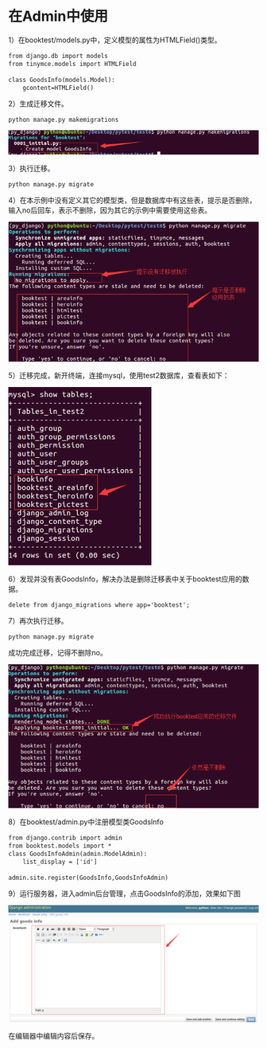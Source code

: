 # 在Admin中使用

1）在booktest/models.py中，定义模型的属性为HTMLField()类型。

```
from django.db import models
from tinymce.models import HTMLField

class GoodsInfo(models.Model):
    gcontent=HTMLField()
```

2）生成迁移文件。

```
python manage.py makemigrations
```

![在Admin中使用](images/p2_1_1.png)

3）执行迁移。

```
python manage.py migrate
```

4）在本示例中没有定义其它的模型类，但是数据库中有这些表，提示是否删除，输入no后回车，表示不删除，因为其它的示例中需要使用这些表。

![在Admin中使用](images/p2_1_2.png)

5）迁移完成，新开终端，连接mysql，使用test2数据库，查看表如下：

![在Admin中使用](images/p2_1_3.png)

6）发现并没有表GoodsInfo，解决办法是删除迁移表中关于booktest应用的数据。

```
delete from django_migrations where app='booktest';
```

7）再次执行迁移。

```
python manage.py migrate
```

成功完成迁移，记得不删除no。

![在Admin中使用](images/p2_1_4.png)

8）在booktest/admin.py中注册模型类GoodsInfo

```
from django.contrib import admin
from booktest.models import *
class GoodsInfoAdmin(admin.ModelAdmin):
    list_display = ['id']

admin.site.register(GoodsInfo,GoodsInfoAdmin)
```

9）运行服务器，进入admin后台管理，点击GoodsInfo的添加，效果如下图

![在Admin中使用](images/p2_1_5.png)

在编辑器中编辑内容后保存。
